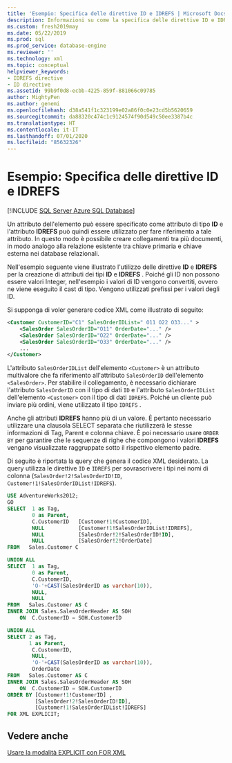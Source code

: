 ```yaml
---
title: 'Esempio: Specifica delle direttive ID e IDREFS | Microsoft Docs'
description: Informazioni su come la specifica delle direttive ID e IDREFS in una query SQL può abilitare i collegamenti all'interno del documento.
ms.custom: fresh2019may
ms.date: 05/22/2019
ms.prod: sql
ms.prod_service: database-engine
ms.reviewer: ''
ms.technology: xml
ms.topic: conceptual
helpviewer_keywords:
- IDREFS directive
- ID directive
ms.assetid: 99b9f0d8-ecbb-4225-859f-881066c09785
author: MightyPen
ms.author: genemi
ms.openlocfilehash: d38a541f1c323199e02a86f0c0e23cd5b5620659
ms.sourcegitcommit: da88320c474c1c9124574f90d549c50ee3387b4c
ms.translationtype: HT
ms.contentlocale: it-IT
ms.lasthandoff: 07/01/2020
ms.locfileid: "85632326"
---
```

# <a name="example-specifying-the-id-and-idrefs-directives"></a>Esempio: Specifica delle direttive ID e IDREFS

[!INCLUDE [SQL Server Azure SQL Database](../../includes/applies-to-version/sql-asdb.md)]

Un attributo dell'elemento può essere specificato come attributo di tipo **ID** e l'attributo **IDREFS** può quindi essere utilizzato per fare riferimento a tale attributo. In questo modo è possibile creare collegamenti tra più documenti, in modo analogo alla relazione esistente tra chiave primaria e chiave esterna nei database relazionali.  
  
 Nell'esempio seguente viene illustrato l'utilizzo delle direttive **ID** e **IDREFS** per la creazione di attributi dei tipi **ID** e **IDREFS** . Poiché gli ID non possono essere valori Integer, nell'esempio i valori di ID vengono convertiti, ovvero ne viene eseguito il cast di tipo. Vengono utilizzati prefissi per i valori degli ID.  
  
 Si supponga di voler generare codice XML come illustrato di seguito:  
  
```xml
<Customer CustomerID="C1" SalesOrderIDList=" O11 O22 O33..." >
    <SalesOrder SalesOrderID="O11" OrderDate="..." />  
    <SalesOrder SalesOrderID="O22" OrderDate="..." />  
    <SalesOrder SalesOrderID="O33" OrderDate="..." />  
    ...  
</Customer>  
```  
  
L'attributo `SalesOrderIDList` dell'elemento `<Customer>` è un attributo multivalore che fa riferimento all'attributo `SalesOrderID` dell'elemento `<SalesOrder>`. Per stabilire il collegamento, è necessario dichiarare l'attributo `SalesOrderID` con il tipo di dati `ID` e l'attributo `SalesOrderIDList` dell'elemento `<Customer>` con il tipo di dati `IDREFS`. Poiché un cliente può inviare più ordini, viene utilizzato il tipo `IDREFS` .
  
 Anche gli attributi **IDREFS** hanno più di un valore. È pertanto necessario utilizzare una clausola SELECT separata che riutilizzerà le stesse informazioni di Tag, Parent e colonna chiave. È poi necessario usare `ORDER BY` per garantire che le sequenze di righe che compongono i valori **IDREFS** vengano visualizzate raggruppate sotto il rispettivo elemento padre.  
  
 Di seguito è riportata la query che genera il codice XML desiderato. La query utilizza le direttive `ID` e `IDREFS` per sovrascrivere i tipi nei nomi di colonna (`SalesOrder!2!SalesOrderID!ID`, `Customer!1!SalesOrderIDList!IDREFS`).  
  
```sql
USE AdventureWorks2012;  
GO  
SELECT  1 as Tag,  
        0 as Parent,  
        C.CustomerID   [Customer!1!CustomerID],  
        NULL           [Customer!1!SalesOrderIDList!IDREFS],
        NULL           [SalesOrder!2!SalesOrderID!ID],  
        NULL           [SalesOrder!2!OrderDate]  
FROM   Sales.Customer C   

UNION ALL   
SELECT  1 as Tag,  
        0 as Parent,  
        C.CustomerID,  
        'O-'+CAST(SalesOrderID as varchar(10)),   
        NULL,  
        NULL  
FROM   Sales.Customer AS C  
INNER JOIN Sales.SalesOrderHeader AS SOH  
    ON  C.CustomerID = SOH.CustomerID  

UNION ALL  
SELECT 2 as Tag,  
       1 as Parent,  
        C.CustomerID,  
        NULL,  
        'O-'+CAST(SalesOrderID as varchar(10)),  
        OrderDate  
FROM   Sales.Customer AS C  
INNER JOIN Sales.SalesOrderHeader AS SOH  
    ON  C.CustomerID = SOH.CustomerID
ORDER BY [Customer!1!CustomerID] ,
         [SalesOrder!2!SalesOrderID!ID],  
         [Customer!1!SalesOrderIDList!IDREFS]  
FOR XML EXPLICIT;  
```  
  
## <a name="see-also"></a>Vedere anche  
 [Usare la modalità EXPLICIT con FOR XML](../../relational-databases/xml/use-explicit-mode-with-for-xml.md)  
  
  
